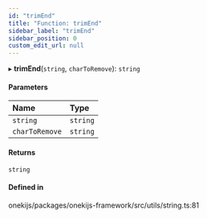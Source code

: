 ```yaml
---
id: "trimEnd"
title: "Function: trimEnd"
sidebar_label: "trimEnd"
sidebar_position: 0
custom_edit_url: null
---
```


▸ **trimEnd**(`string`, `charToRemove`): `string`

#### Parameters

| Name | Type |
| :------ | :------ |
| `string` | `string` |
| `charToRemove` | `string` |

#### Returns

`string`

#### Defined in

onekijs/packages/onekijs-framework/src/utils/string.ts:81
